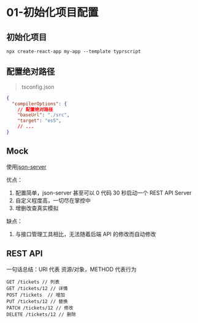 # 01-初始化项目配置

## 初始化项目

```shell
npx create-react-app my-app --template typrscript
```

## 配置绝对路径

> tsconfig.json

```json
{
  "compilerOptions": {
    // 配置绝对路径
    "baseUrl": "./src",
    "target": "es5",
    // ...
}
```

## Mock

使用[json-server](https://github.com/typicode/json-server)

优点：

1. 配置简单，json-server 甚至可以 0 代码 30 秒启动一个 REST API Server
2. 自定义程度高，一切尽在掌控中
3. 增删改查真实模拟

缺点：

1. 与接口管理工具相比，无法随着后端 API 的修改而自动修改

## REST API

一句话总结：URI 代表 资源/对象，METHOD 代表行为

```
GET /tickets // 列表
GET /tickets/12 // 详情
POST /tickets  // 增加
PUT /tickets/12 // 替换
PATCH /tickets/12 // 修改
DELETE /tickets/12 // 删除
```
